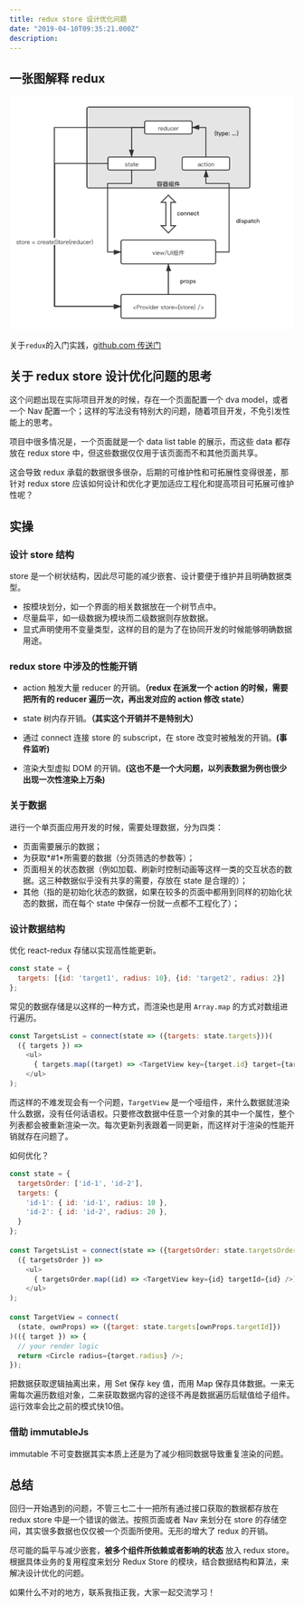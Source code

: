 ```yaml
---
title: redux store 设计优化问题
date: "2019-04-10T09:35:21.000Z"
description: 
---
```


## 一张图解释 redux

![redux流程图解](./redux-flow-chart.png)

关于`redux`的入门实践，[github.com 传送门](https://github.com/Coyeah/react-primer#redux---demo10)

## 关于 redux store 设计优化问题的思考

这个问题出现在实际项目开发的时候，存在一个页面配置一个 dva model，或者一个 Nav 配置一个；这样的写法没有特别大的问题，随着项目开发，不免引发性能上的思考。

项目中很多情况是，一个页面就是一个 data list table 的展示，而这些 data 都存放在 redux store 中，但这些数据仅仅用于该页面而不和其他页面共享。

这会导致 redux 承载的数据很多很杂，后期的可维护性和可拓展性变得很差，那针对 redux store 应该如何设计和优化才更加适应工程化和提高项目可拓展可维护性呢？

## 实操

### 设计 store 结构

store 是一个树状结构，因此尽可能的减少嵌套、设计要便于维护并且明确数据类型。

+ 按模块划分，如一个界面的相关数据放在一个树节点中。
+ 尽量扁平，如一级数据为模块而二级数据则存放数据。
+ 显式声明使用不变量类型，这样的目的是为了在协同开发的时候能够明确数据用途。

### redux store 中涉及的性能开销

+ action 触发大量 reducer 的开销。**（redux 在派发一个 action 的时候，需要把所有的 reducer 遍历一次，再出发对应的 action 修改 state）**

+ state 树内存开销。**（其实这个开销并不是特别大）**
+ 通过 connect 连接 store 的 subscript，在 store 改变时被触发的开销。**(事件监听)**
+ 渲染大型虚拟 DOM 的开销。**(这也不是一个大问题，以列表数据为例也很少出现一次性渲染上万条)**

### 关于数据

进行一个单页面应用开发的时候，需要处理数据，分为四类：

+ 页面需要展示的数据；
+ 为获取*#1*所需要的数据（分页筛选的参数等）；
+ 页面相关的状态数据（例如加载、刷新时控制动画等这样一类的交互状态的数据。这三种数据似乎没有共享的需要，存放在 state 是合理的）；
+ 其他（指的是初始化状态的数据，如果在较多的页面中都用到同样的初始化状态的数据，而在每个 state 中保存一份就一点都不工程化了）；

### 设计数据结构

优化 react-redux 存储以实现高性能更新。

```JavaScript
const state = {
  targets: [{id: 'target1', radius: 10}, {id: 'target2', radius: 2}]
};
```

常见的数据存储是以这样的一种方式，而渲染也是用 `Array.map` 的方式对数组进行遍历。

```JavaScript
const TargetsList = connect(state => ({targets: state.targets}))(
  ({ targets }) =>
    <ul>
      { targets.map((target) => <TargetView key={target.id} target={target} />) }
    </ul>
);
```

而这样的不难发现会有一个问题，`TargetView` 是一个哑组件，来什么数据就渲染什么数据，没有任何话语权。只要修改数据中任意一个对象的其中一个属性，整个列表都会被重新渲染一次。每次更新列表跟着一同更新，而这样对于渲染的性能开销就存在问题了。

如何优化？

```JavaScript
const state = {
  targetsOrder: ['id-1', 'id-2'],
  targets: {
    'id-1': { id: 'id-1', radius: 10 },
    'id-2': { id: 'id-2', radius: 20 },
  }
};

const TargetsList = connect(state => ({targetsOrder: state.targetsOrder}))(
  ({ targetsOrder }) =>
    <ul>
      { targetsOrder.map((id) => <TargetView key={id} targetId={id} />) }
    </ul>
);

const TargetView = connect(
  (state, ownProps) => ({target: state.targets[ownProps.targetId]})
)(({ target }) => {
  // your render logic
  return <Circle radius={target.radius} />;
});
```

把数据获取逻辑抽离出来，用 Set 保存 key 值，而用 Map 保存具体数据。一来无需每次遍历数组对象，二来获取数据内容的途径不再是数据遍历后赋值给子组件。运行效率会比之前的模式快10倍。

### 借助 immutableJs

immutable 不可变数据其实本质上还是为了减少相同数据导致重复渲染的问题。

## 总结

回归一开始遇到的问题，不管三七二十一把所有通过接口获取的数据都存放在 redux store 中是一个错误的做法。按照页面或者 Nav 来划分在 store 的存储空间，其实很多数据也仅仅被一个页面所使用。无形的增大了 redux 的开销。

尽可能的扁平与减少嵌套，**被多个组件所依赖或者影响的状态** 放入 redux store。根据具体业务的复用程度来划分 Redux Store 的模块，结合数据结构和算法，来解决设计优化的问题。

如果什么不对的地方，联系我指正我，大家一起交流学习！

